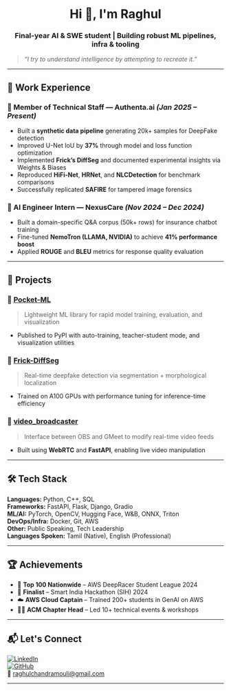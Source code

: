 <h1 align="center">Hi 👋, I'm Raghul</h1>
<h3 align="center">Final-year AI & SWE student | Building robust ML pipelines, infra & tooling</h3>

> *“I try to understand intelligence by attempting to recreate it.”*

---

## 💼 Work Experience

### 🔹 Member of Technical Staff — **Authenta.ai** _(Jan 2025 – Present)_
- Built a **synthetic data pipeline** generating 20k+ samples for DeepFake detection
- Improved U-Net IoU by **37%** through model and loss function optimization
- Implemented **Frick’s DiffSeg** and documented experimental insights via Weights & Biases
- Reproduced **HiFi-Net**, **HRNet**, and **NLCDetection** for benchmark comparisons
- Successfully replicated **SAFIRE** for tampered image forensics

### 🔹 AI Engineer Intern — **NexusCare** _(Nov 2024 – Dec 2024)_
- Built a domain-specific Q&A corpus (50k+ rows) for insurance chatbot training
- Fine-tuned **NemoTron (LLAMA, NVIDIA)** to achieve **41% performance boost**
- Applied **ROUGE** and **BLEU** metrics for response quality evaluation

---

## 🧪 Projects

### 🔸 [Pocket-ML](https://github.com/raghulchandramouli/pocket_ml)  
> Lightweight ML library for rapid model training, evaluation, and visualization  
- Published to PyPI with auto-training, teacher-student mode, and visualization utilities

### 🔸 [Frick-DiffSeg](https://github.com/raghulchandramouli/Frick_diffseg)  
> Real-time deepfake detection via segmentation + morphological localization  
- Trained on A100 GPUs with performance tuning for inference-time efficiency

### 🔸 [video_broadcaster](https://github.com/raghulchandramouli/video_broadcaster)  
> Interface between OBS and GMeet to modify real-time video feeds  
- Built using **WebRTC** and **FastAPI**, enabling live video manipulation

---

## 🛠️ Tech Stack

**Languages:** Python, C++, SQL  
**Frameworks:** FastAPI, Flask, Django, Gradio  
**ML/AI:** PyTorch, OpenCV, Hugging Face, W&B, ONNX, Triton  
**DevOps/Infra:** Docker, Git, AWS  
**Other:** Public Speaking, Tech Leadership  
**Languages Spoken:** Tamil (Native), English (Professional)

---

## 🏆 Achievements

- 🏁 **Top 100 Nationwide** – AWS DeepRacer Student League 2024  
- 🧠 **Finalist** – Smart India Hackathon (SIH) 2024  
- ☁️ **AWS Cloud Captain** – Trained 200+ students in GenAI on AWS  
- 👨‍💻 **ACM Chapter Head** – Led 10+ technical events & workshops

---

## 📬 Let's Connect

[![LinkedIn](https://img.shields.io/badge/LinkedIn-blue?style=flat&logo=linkedin)](https://www.linkedin.com/in/raghul-chandramouli)  
[![GitHub](https://img.shields.io/badge/GitHub-000?style=flat&logo=github)](https://github.com/raghulchandramouli)  
📧 raghulchandramouli@gmail.com

---

